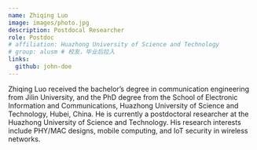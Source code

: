 ```yaml
---
name: Zhiqing Luo
image: images/photo.jpg
description: Postdocal Researcher
role: Postdoc
# affiliation: Huazhong University of Science and Technology
# group: alusm # 校友，毕业后拉入
links:
  github: john-doe
---
```


Zhiqing Luo received the bachelor’s degree in communication engineering from Jilin University, and the PhD degree from the School of Electronic Information and Communications, Huazhong University of Science and Technology, Hubei, China. He is currently a postdoctoral researcher at the Huazhong University of Science and Technology. His research interests include PHY/MAC designs, mobile computing, and IoT security in wireless networks.

